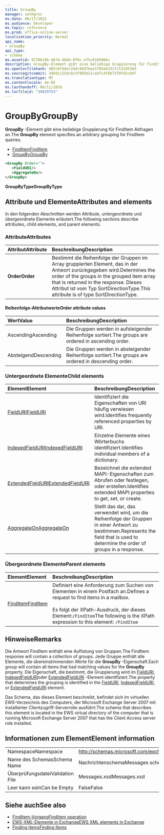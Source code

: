 ```yaml
---
title: GroupBy
manager: sethgros
ms.date: 09/17/2015
ms.audience: Developer
ms.topic: reference
ms.prod: office-online-server
localization_priority: Normal
api_name:
- GroupBy
api_type:
- schema
ms.assetid: 9728619b-4674-4b9d-9f6c-e75c6165966c
description: GroupBy-Element gibt eine beliebige Gruppierung für FindItem Abfragen an.
ms.openlocfilehash: d85c0fddec244c99dfbea1f85da331fc5319536d
ms.sourcegitcommit: 34041125dc8c5f993b21cebfc4f8b72f0fd2cb6f
ms.translationtype: MT
ms.contentlocale: de-DE
ms.lasthandoff: 06/11/2018
ms.locfileid: "19829753"
---
```

# <a name="groupby"></a><span data-ttu-id="3ec83-103">GroupBy</span><span class="sxs-lookup"><span data-stu-id="3ec83-103">GroupBy</span></span>

<span data-ttu-id="3ec83-104">**GroupBy** -Element gibt eine beliebige Gruppierung für FindItem Abfragen an.</span><span class="sxs-lookup"><span data-stu-id="3ec83-104">The **GroupBy** element specifies an arbitrary grouping for FindItem queries.</span></span> 
  
- [<span data-ttu-id="3ec83-105">FindItem</span><span class="sxs-lookup"><span data-stu-id="3ec83-105">FindItem</span></span>](finditem.md)
- [<span data-ttu-id="3ec83-106">GroupBy</span><span class="sxs-lookup"><span data-stu-id="3ec83-106">GroupBy</span></span>](groupby.md)
  
```xml
<GroupBy Order="">
   <FieldURI/>
   <AggregateOn/>
</GroupBy>
```

 <span data-ttu-id="3ec83-107">**GroupByType**</span><span class="sxs-lookup"><span data-stu-id="3ec83-107">**GroupByType**</span></span>
## <a name="attributes-and-elements"></a><span data-ttu-id="3ec83-108">Attribute und Elemente</span><span class="sxs-lookup"><span data-stu-id="3ec83-108">Attributes and elements</span></span>

<span data-ttu-id="3ec83-109">In den folgenden Abschnitten werden Attribute, untergeordnete und übergeordnete Elemente erläutert.</span><span class="sxs-lookup"><span data-stu-id="3ec83-109">The following sections describe attributes, child elements, and parent elements.</span></span>
  
### <a name="attributes"></a><span data-ttu-id="3ec83-110">Attribute</span><span class="sxs-lookup"><span data-stu-id="3ec83-110">Attributes</span></span>

|<span data-ttu-id="3ec83-111">**Attribut**</span><span class="sxs-lookup"><span data-stu-id="3ec83-111">**Attribute**</span></span>|<span data-ttu-id="3ec83-112">**Beschreibung**</span><span class="sxs-lookup"><span data-stu-id="3ec83-112">**Description**</span></span>|
|:-----|:-----|
|<span data-ttu-id="3ec83-113">**Order**</span><span class="sxs-lookup"><span data-stu-id="3ec83-113">**Order**</span></span> <br/> | <span data-ttu-id="3ec83-114">Bestimmt die Reihenfolge der Gruppen im Array gruppierten Element, das in der Antwort zurückgegeben wird.</span><span class="sxs-lookup"><span data-stu-id="3ec83-114">Determines the order of the groups in the grouped item array that is returned in the response.</span></span> <span data-ttu-id="3ec83-115">Dieses Attribut ist vom Typ SortDirectionType.</span><span class="sxs-lookup"><span data-stu-id="3ec83-115">This attribute is of type SortDirectionType.</span></span>  <br/> |
   
#### <a name="order-attribute-values"></a><span data-ttu-id="3ec83-116">Reihenfolge-Attributwerte</span><span class="sxs-lookup"><span data-stu-id="3ec83-116">Order attribute values</span></span>

|<span data-ttu-id="3ec83-117">**Wert**</span><span class="sxs-lookup"><span data-stu-id="3ec83-117">**Value**</span></span>|<span data-ttu-id="3ec83-118">**Beschreibung**</span><span class="sxs-lookup"><span data-stu-id="3ec83-118">**Description**</span></span>|
|:-----|:-----|
|<span data-ttu-id="3ec83-119">Ascending</span><span class="sxs-lookup"><span data-stu-id="3ec83-119">Ascending</span></span>  <br/> |<span data-ttu-id="3ec83-120">Die Gruppen werden in aufsteigender Reihenfolge sortiert.</span><span class="sxs-lookup"><span data-stu-id="3ec83-120">The groups are ordered in ascending order.</span></span>  <br/> |
|<span data-ttu-id="3ec83-121">Absteigend</span><span class="sxs-lookup"><span data-stu-id="3ec83-121">Descending</span></span>  <br/> |<span data-ttu-id="3ec83-122">Die Gruppen werden in absteigender Reihenfolge sortiert.</span><span class="sxs-lookup"><span data-stu-id="3ec83-122">The groups are ordered in descending order.</span></span>  <br/> |
   
### <a name="child-elements"></a><span data-ttu-id="3ec83-123">Untergeordnete Elemente</span><span class="sxs-lookup"><span data-stu-id="3ec83-123">Child elements</span></span>

|<span data-ttu-id="3ec83-124">**Element**</span><span class="sxs-lookup"><span data-stu-id="3ec83-124">**Element**</span></span>|<span data-ttu-id="3ec83-125">**Beschreibung**</span><span class="sxs-lookup"><span data-stu-id="3ec83-125">**Description**</span></span>|
|:-----|:-----|
|[<span data-ttu-id="3ec83-126">FieldURI</span><span class="sxs-lookup"><span data-stu-id="3ec83-126">FieldURI</span></span>](fielduri.md) <br/> |<span data-ttu-id="3ec83-127">Identifiziert die Eigenschaften von URI häufig verwiesen wird.</span><span class="sxs-lookup"><span data-stu-id="3ec83-127">Identifies frequently referenced properties by URI.</span></span>  <br/> |
|[<span data-ttu-id="3ec83-128">IndexedFieldURI</span><span class="sxs-lookup"><span data-stu-id="3ec83-128">IndexedFieldURI</span></span>](indexedfielduri.md) <br/> |<span data-ttu-id="3ec83-129">Einzelne Elemente eines Wörterbuchs identifiziert.</span><span class="sxs-lookup"><span data-stu-id="3ec83-129">Identifies individual members of a dictionary.</span></span>  <br/> |
|[<span data-ttu-id="3ec83-130">ExtendedFieldURI</span><span class="sxs-lookup"><span data-stu-id="3ec83-130">ExtendedFieldURI</span></span>](extendedfielduri.md) <br/> |<span data-ttu-id="3ec83-131">Bezeichnet die extended MAPI-Eigenschaften zum Abrufen oder festlegen, oder erstellen.</span><span class="sxs-lookup"><span data-stu-id="3ec83-131">Identifies extended MAPI properties to get, set, or create.</span></span>  <br/> |
|[<span data-ttu-id="3ec83-132">AggregateOn</span><span class="sxs-lookup"><span data-stu-id="3ec83-132">AggregateOn</span></span>](aggregateon.md) <br/> |<span data-ttu-id="3ec83-133">Stellt das dar, das verwendet wird, um die Reihenfolge der Gruppen in einer Antwort zu bestimmen.</span><span class="sxs-lookup"><span data-stu-id="3ec83-133">Represents the field that is used to determine the order of groups in a response.</span></span>  <br/> |
   
### <a name="parent-elements"></a><span data-ttu-id="3ec83-134">Übergeordnete Elemente</span><span class="sxs-lookup"><span data-stu-id="3ec83-134">Parent elements</span></span>

|<span data-ttu-id="3ec83-135">**Element**</span><span class="sxs-lookup"><span data-stu-id="3ec83-135">**Element**</span></span>|<span data-ttu-id="3ec83-136">**Beschreibung**</span><span class="sxs-lookup"><span data-stu-id="3ec83-136">**Description**</span></span>|
|:-----|:-----|
|[<span data-ttu-id="3ec83-137">FindItem</span><span class="sxs-lookup"><span data-stu-id="3ec83-137">FindItem</span></span>](finditem.md) <br/> |<span data-ttu-id="3ec83-138">Definiert eine Anforderung zum Suchen von Elementen in einem Postfach an.</span><span class="sxs-lookup"><span data-stu-id="3ec83-138">Defines a request to find items in a mailbox.</span></span>  <br/><br/> <span data-ttu-id="3ec83-139">Es folgt der XPath-Ausdruck, der dieses Element:`/FindItem`</span><span class="sxs-lookup"><span data-stu-id="3ec83-139">The following is the XPath expression to this element:  `/FindItem`</span></span> <br/> |
   
## <a name="remarks"></a><span data-ttu-id="3ec83-140">Hinweise</span><span class="sxs-lookup"><span data-stu-id="3ec83-140">Remarks</span></span>

<span data-ttu-id="3ec83-141">Die Antwort FindItem enthält eine Auflistung von Gruppen.</span><span class="sxs-lookup"><span data-stu-id="3ec83-141">The FindItem response will contain a collection of groups.</span></span> <span data-ttu-id="3ec83-142">Jede Gruppe enthält alle Elemente, die übereinstimmenden Werte für die **GroupBy** -Eigenschaft.</span><span class="sxs-lookup"><span data-stu-id="3ec83-142">Each group will contain all items that had matching values for the **GroupBy** property.</span></span> <span data-ttu-id="3ec83-143">Die Eigenschaft, die bestimmt, die Gruppierung wird im [FieldURI](fielduri.md), [IndexedFieldURI](indexedfielduri.md)oder [ExtendedFieldURI](extendedfielduri.md) -Element identifiziert.</span><span class="sxs-lookup"><span data-stu-id="3ec83-143">The property that determines the grouping is identified in the [FieldURI](fielduri.md), [IndexedFieldURI](indexedfielduri.md), or [ExtendedFieldURI](extendedfielduri.md) element.</span></span> 
  
<span data-ttu-id="3ec83-144">Das Schema, das dieses Element beschreibt, befindet sich im virtuellen EWS-Verzeichnis des Computers, der Microsoft Exchange Server 2007 mit installierter Clientzugriff-Serverrolle ausführt.</span><span class="sxs-lookup"><span data-stu-id="3ec83-144">The schema that describes this element is located in the EWS virtual directory of the computer that is running Microsoft Exchange Server 2007 that has the Client Access server role installed.</span></span>
  
## <a name="element-information"></a><span data-ttu-id="3ec83-145">Informationen zum Element</span><span class="sxs-lookup"><span data-stu-id="3ec83-145">Element information</span></span>

|||
|:-----|:-----|
|<span data-ttu-id="3ec83-146">Namespace</span><span class="sxs-lookup"><span data-stu-id="3ec83-146">Namespace</span></span>  <br/> |http://schemas.microsoft.com/exchange/services/2006/messages  <br/> |
|<span data-ttu-id="3ec83-147">Name des Schemas</span><span class="sxs-lookup"><span data-stu-id="3ec83-147">Schema Name</span></span>  <br/> |<span data-ttu-id="3ec83-148">Nachrichtenschema</span><span class="sxs-lookup"><span data-stu-id="3ec83-148">Messages schema</span></span>  <br/> |
|<span data-ttu-id="3ec83-149">Überprüfungsdatei</span><span class="sxs-lookup"><span data-stu-id="3ec83-149">Validation File</span></span>  <br/> |<span data-ttu-id="3ec83-150">Messages.xsd</span><span class="sxs-lookup"><span data-stu-id="3ec83-150">Messages.xsd</span></span>  <br/> |
|<span data-ttu-id="3ec83-151">Leer kann sein</span><span class="sxs-lookup"><span data-stu-id="3ec83-151">Can be Empty</span></span>  <br/> |<span data-ttu-id="3ec83-152">False</span><span class="sxs-lookup"><span data-stu-id="3ec83-152">False</span></span>  <br/> |
   
## <a name="see-also"></a><span data-ttu-id="3ec83-153">Siehe auch</span><span class="sxs-lookup"><span data-stu-id="3ec83-153">See also</span></span>

- [<span data-ttu-id="3ec83-154">FindItem-Vorgang</span><span class="sxs-lookup"><span data-stu-id="3ec83-154">FindItem operation</span></span>](finditem-operation.md)
- [<span data-ttu-id="3ec83-155">EWS-XML-Elemente in Exchange</span><span class="sxs-lookup"><span data-stu-id="3ec83-155">EWS XML elements in Exchange</span></span>](ews-xml-elements-in-exchange.md)
- [<span data-ttu-id="3ec83-156">Finding Items</span><span class="sxs-lookup"><span data-stu-id="3ec83-156">Finding Items</span></span>](http://msdn.microsoft.com/library/63af1f9c-464b-4fca-9ae3-3d60f24ca93c%28Office.15%29.aspx)

